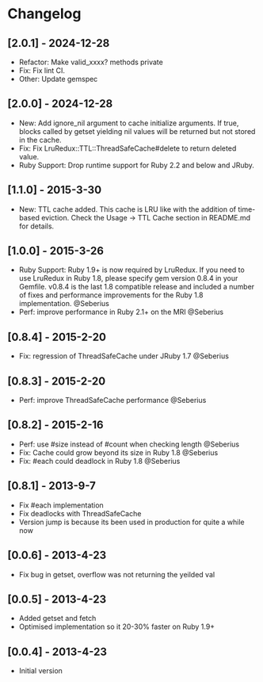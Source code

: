 # Changelog

## [2.0.1] - 2024-12-28

- Refactor: Make valid_xxxx? methods private
- Fix: Fix lint CI.
- Other: Update gemspec

## [2.0.0] - 2024-12-28

- New: Add ignore_nil argument to cache initialize arguments.  If true, blocks called by getset yielding nil values will be returned but not stored in the cache.
- Fix: Fix LruRedux::TTL::ThreadSafeCache#delete to return deleted value.
- Ruby Support: Drop runtime support for Ruby 2.2 and below and JRuby.

## [1.1.0] - 2015-3-30

- New: TTL cache added.  This cache is LRU like with the addition of time-based eviction.  Check the Usage -> TTL Cache section in README.md for details.

## [1.0.0] - 2015-3-26

- Ruby Support: Ruby 1.9+ is now required by LruRedux.  If you need to use LruRedux in Ruby 1.8, please specify gem version 0.8.4 in your Gemfile.  v0.8.4 is the last 1.8 compatible release and included a number of fixes and performance improvements for the Ruby 1.8 implementation. @Seberius
- Perf: improve performance in Ruby 2.1+ on the MRI @Seberius

## [0.8.4] - 2015-2-20

- Fix: regression of ThreadSafeCache under JRuby 1.7 @Seberius

## [0.8.3] - 2015-2-20

- Perf: improve ThreadSafeCache performance @Seberius

## [0.8.2] - 2015-2-16

- Perf: use #size instead of #count when checking length @Seberius
- Fix: Cache could grow beyond its size in Ruby 1.8 @Seberius
- Fix: #each could deadlock in Ruby 1.8 @Seberius

## [0.8.1] - 2013-9-7

- Fix #each implementation
- Fix deadlocks with ThreadSafeCache
- Version jump is because its been used in production for quite a while now

## [0.0.6] - 2013-4-23

- Fix bug in getset, overflow was not returning the yeilded val

## [0.0.5] - 2013-4-23

- Added getset and fetch
- Optimised implementation so it 20-30% faster on Ruby 1.9+

## [0.0.4] - 2013-4-23

- Initial version
